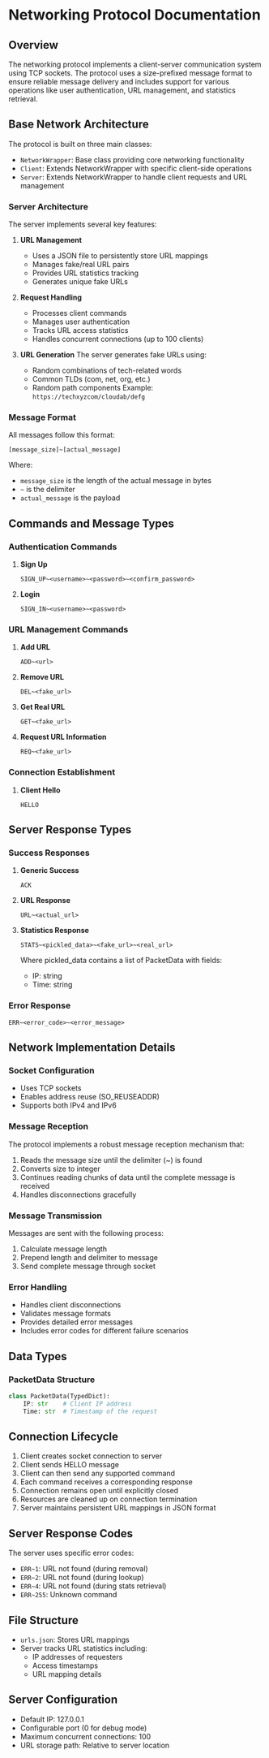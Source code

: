 # Networking Protocol Documentation

## Overview
The networking protocol implements a client-server communication system using TCP sockets. The protocol uses a size-prefixed message format to ensure reliable message delivery and includes support for various operations like user authentication, URL management, and statistics retrieval.

## Base Network Architecture
The protocol is built on three main classes:
- `NetworkWrapper`: Base class providing core networking functionality
- `Client`: Extends NetworkWrapper with specific client-side operations
- `Server`: Extends NetworkWrapper to handle client requests and URL management

### Server Architecture
The server implements several key features:
1. **URL Management**
   - Uses a JSON file to persistently store URL mappings
   - Manages fake/real URL pairs
   - Provides URL statistics tracking
   - Generates unique fake URLs

2. **Request Handling**
   - Processes client commands
   - Manages user authentication
   - Tracks URL access statistics
   - Handles concurrent connections (up to 100 clients)

3. **URL Generation**
   The server generates fake URLs using:
   - Random combinations of tech-related words
   - Common TLDs (com, net, org, etc.)
   - Random path components
   Example: `https://techxyzcom/cloudab/defg`

### Message Format
All messages follow this format:
```
[message_size]~[actual_message]
```
Where:
- `message_size` is the length of the actual message in bytes
- `~` is the delimiter
- `actual_message` is the payload

## Commands and Message Types

### Authentication Commands
1. **Sign Up**
   ```
   SIGN_UP~<username>~<password>~<confirm_password>
   ```

2. **Login**
   ```
   SIGN_IN~<username>~<password>
   ```

### URL Management Commands
1. **Add URL**
   ```
   ADD~<url>
   ```

2. **Remove URL**
   ```
   DEL~<fake_url>
   ```

3. **Get Real URL**
   ```
   GET~<fake_url>
   ```

4. **Request URL Information**
   ```
   REQ~<fake_url>
   ```

### Connection Establishment
1. **Client Hello**
   ```
   HELLO
   ```

## Server Response Types

### Success Responses
1. **Generic Success**
   ```
   ACK
   ```

2. **URL Response**
   ```
   URL~<actual_url>
   ```

3. **Statistics Response**
   ```
   STATS~<pickled_data>~<fake_url>~<real_url>
   ```
   Where pickled_data contains a list of PacketData with fields:
   - IP: string
   - Time: string

### Error Response
```
ERR~<error_code>~<error_message>
```

## Network Implementation Details

### Socket Configuration
- Uses TCP sockets
- Enables address reuse (SO_REUSEADDR)
- Supports both IPv4 and IPv6

### Message Reception
The protocol implements a robust message reception mechanism that:
1. Reads the message size until the delimiter (~) is found
2. Converts size to integer
3. Continues reading chunks of data until the complete message is received
4. Handles disconnections gracefully

### Message Transmission
Messages are sent with the following process:
1. Calculate message length
2. Prepend length and delimiter to message
3. Send complete message through socket

### Error Handling
- Handles client disconnections
- Validates message formats
- Provides detailed error messages
- Includes error codes for different failure scenarios

## Data Types

### PacketData Structure
```python
class PacketData(TypedDict):
    IP: str    # Client IP address
    Time: str  # Timestamp of the request
```

## Connection Lifecycle
1. Client creates socket connection to server
2. Client sends HELLO message
3. Client can then send any supported command
4. Each command receives a corresponding response
5. Connection remains open until explicitly closed
6. Resources are cleaned up on connection termination
7. Server maintains persistent URL mappings in JSON format

## Server Response Codes
The server uses specific error codes:
- `ERR~1`: URL not found (during removal)
- `ERR~2`: URL not found (during lookup)
- `ERR~4`: URL not found (during stats retrieval)
- `ERR~255`: Unknown command

## File Structure
- `urls.json`: Stores URL mappings
- Server tracks URL statistics including:
  - IP addresses of requesters
  - Access timestamps
  - URL mapping details

## Server Configuration
- Default IP: 127.0.0.1
- Configurable port (0 for debug mode)
- Maximum concurrent connections: 100
- URL storage path: Relative to server location

